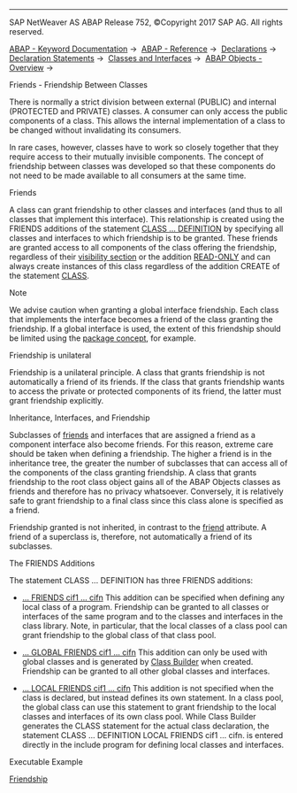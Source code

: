   

* * *

SAP NetWeaver AS ABAP Release 752, ©Copyright 2017 SAP AG. All rights reserved.

[ABAP - Keyword Documentation](javascript:call_link\('abenabap.htm'\)) →  [ABAP - Reference](javascript:call_link\('abenabap_reference.htm'\)) →  [Declarations](javascript:call_link\('abendeclarations.htm'\)) →  [Declaration Statements](javascript:call_link\('abenabap_declarations.htm'\)) →  [Classes and Interfaces](javascript:call_link\('abenclasses_and_interfaces.htm'\)) →  [ABAP Objects - Overview](javascript:call_link\('abenabap_objects_oview.htm'\)) → 

Friends - Friendship Between Classes

There is normally a strict division between external (PUBLIC) and internal (PROTECTED and PRIVATE) classes. A consumer can only access the public components of a class. This allows the internal implementation of a class to be changed without invalidating its consumers.

In rare cases, however, classes have to work so closely together that they require access to their mutually invisible components. The concept of friendship between classes was developed so that these components do not need to be made available to all consumers at the same time.

Friends

A class can grant friendship to other classes and interfaces (and thus to all classes that implement this interface). This relationship is created using the FRIENDS additions of the statement [CLASS ... DEFINITION](javascript:call_link\('abapclass_definition.htm'\)) by specifying all classes and interfaces to which friendship is to be granted. These friends are granted access to all components of the class offering the friendship, regardless of their [visibility section](javascript:call_link\('abenvisibility_section_glosry.htm'\) "Glossary Entry") or the addition [READ-ONLY](javascript:call_link\('abapdata_options.htm'\)) and can always create instances of this class regardless of the addition CREATE of the statement [CLASS](javascript:call_link\('abapclass.htm'\)).

Note

We advise caution when granting a global interface friendship. Each class that implements the interface becomes a friend of the class granting the friendship. If a global interface is used, the extent of this friendship should be limited using the [package concept](javascript:call_link\('abenpackage_concept_glosry.htm'\) "Glossary Entry"), for example.

Friendship is unilateral

Friendship is a unilateral principle. A class that grants friendship is not automatically a friend of its friends. If the class that grants friendship wants to access the private or protected components of its friend, the latter must grant friendship explicitly.

Inheritance, Interfaces, and Friendship

Subclasses of [friends](javascript:call_link\('abenfriend_glosry.htm'\) "Glossary Entry") and interfaces that are assigned a friend as a component interface also become friends. For this reason, extreme care should be taken when defining a friendship. The higher a friend is in the inheritance tree, the greater the number of subclasses that can access all of the components of the class granting friendship. A class that grants friendship to the root class object gains all of the ABAP Objects classes as friends and therefore has no privacy whatsoever. Conversely, it is relatively safe to grant friendship to a final class since this class alone is specified as a friend.

Friendship granted is not inherited, in contrast to the [friend](javascript:call_link\('abenfriend_glosry.htm'\) "Glossary Entry") attribute. A friend of a superclass is, therefore, not automatically a friend of its subclasses.

The FRIENDS Additions

The statement CLASS ... DEFINITION has three FRIENDS additions:

-   [... FRIENDS cif1 ... cifn](javascript:call_link\('abapclass_options.htm'\))
    This addition can be specified when defining any local class of a program. Friendship can be granted to all classes or interfaces of the same program and to the classes and interfaces in the class library. Note, in particular, that the local classes of a class pool can grant friendship to the global class of that class pool.
    

-   [... GLOBAL FRIENDS cif1 ... cifn](javascript:call_link\('abapclass_options.htm'\))
    This addition can only be used with global classes and is generated by [Class Builder](javascript:call_link\('abenclass_builder_glosry.htm'\) "Glossary Entry") when created. Friendship can be granted to all other global classes and interfaces.
    

-   [... LOCAL FRIENDS cif1 ... cifn](javascript:call_link\('abapclass_local_friends.htm'\))
    This addition is not specified when the class is declared, but instead defines its own statement. In a class pool, the global class can use this statement to grant friendship to the local classes and interfaces of its own class pool. While Class Builder generates the CLASS statement for the actual class declaration, the statement
    CLASS ... DEFINITION LOCAL FRIENDS cif1 ... cifn.
    is entered directly in the include program for defining local classes and interfaces.

Executable Example

[Friendship](javascript:call_link\('abenfriends_abexa.htm'\))